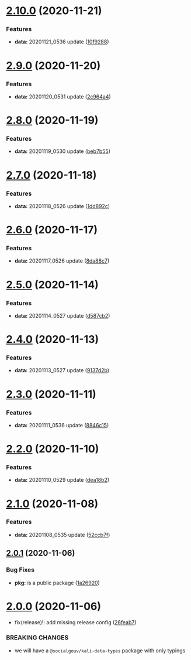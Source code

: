 # [2.10.0](https://github.com/SocialGouv/kali-data/compare/v2.9.0...v2.10.0) (2020-11-21)


### Features

* **data:** 20201121_0536 update ([10f9288](https://github.com/SocialGouv/kali-data/commit/10f92881cb9899a5d0165c98154a1ea6bb4af6dc))

# [2.9.0](https://github.com/SocialGouv/kali-data/compare/v2.8.0...v2.9.0) (2020-11-20)


### Features

* **data:** 20201120_0531 update ([2c964a4](https://github.com/SocialGouv/kali-data/commit/2c964a41517a9bbc2aab04ef492f84a1a0b99ba8))

# [2.8.0](https://github.com/SocialGouv/kali-data/compare/v2.7.0...v2.8.0) (2020-11-19)


### Features

* **data:** 20201119_0530 update ([beb7b55](https://github.com/SocialGouv/kali-data/commit/beb7b550eb702eab1619bc201bdcad4589920e31))

# [2.7.0](https://github.com/SocialGouv/kali-data/compare/v2.6.0...v2.7.0) (2020-11-18)


### Features

* **data:** 20201118_0526 update ([1dd892c](https://github.com/SocialGouv/kali-data/commit/1dd892c408220f3102edaedbc0a56a1d8a12ea3c))

# [2.6.0](https://github.com/SocialGouv/kali-data/compare/v2.5.0...v2.6.0) (2020-11-17)


### Features

* **data:** 20201117_0526 update ([8da88c7](https://github.com/SocialGouv/kali-data/commit/8da88c7ecbc8429917a01d2c439419b174933057))

# [2.5.0](https://github.com/SocialGouv/kali-data/compare/v2.4.0...v2.5.0) (2020-11-14)


### Features

* **data:** 20201114_0527 update ([d587cb2](https://github.com/SocialGouv/kali-data/commit/d587cb26c19211c6bbd685ba1422132d32f24909))

# [2.4.0](https://github.com/SocialGouv/kali-data/compare/v2.3.0...v2.4.0) (2020-11-13)


### Features

* **data:** 20201113_0527 update ([9137d2b](https://github.com/SocialGouv/kali-data/commit/9137d2b3ceb0a5a980499d77c4f6cb97db9c7a32))

# [2.3.0](https://github.com/SocialGouv/kali-data/compare/v2.2.0...v2.3.0) (2020-11-11)


### Features

* **data:** 20201111_0536 update ([8846c15](https://github.com/SocialGouv/kali-data/commit/8846c1503f6b8ae837f96c2abd46543a45002c0f))

# [2.2.0](https://github.com/SocialGouv/kali-data/compare/v2.1.0...v2.2.0) (2020-11-10)


### Features

* **data:** 20201110_0529 update ([dea18b2](https://github.com/SocialGouv/kali-data/commit/dea18b22585ae02d608c3c6145ea7b3091dddda1))

# [2.1.0](https://github.com/SocialGouv/kali-data/compare/v2.0.1...v2.1.0) (2020-11-08)


### Features

* **data:** 20201108_0535 update ([52ccb7f](https://github.com/SocialGouv/kali-data/commit/52ccb7f7d9d96472a99f681308ecce5cb3d9c48f))

## [2.0.1](https://github.com/SocialGouv/kali-data/compare/v2.0.0...v2.0.1) (2020-11-06)


### Bug Fixes

* **pkg:** is a public package ([1a26920](https://github.com/SocialGouv/kali-data/commit/1a26920f9162e1425e05f09f1a274ea47bba64a8))

# [2.0.0](https://github.com/SocialGouv/kali-data/compare/v1.131.0...v2.0.0) (2020-11-06)


* fix(release)!: add missing release config ([26feab7](https://github.com/SocialGouv/kali-data/commit/26feab77da6c81be57edfa457e0dd720cdd4352a))


### BREAKING CHANGES

* we will have a `@socialgouv/kali-data-types` package with only typings
